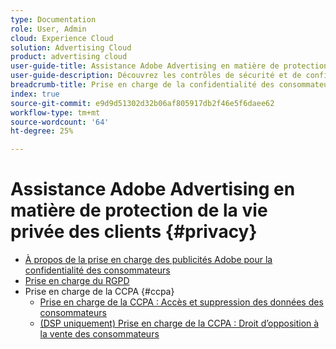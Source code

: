 ```yaml
---
type: Documentation
role: User, Admin
cloud: Experience Cloud
solution: Advertising Cloud
product: advertising cloud
user-guide-title: Assistance Adobe Advertising en matière de protection de la vie privée des clients
user-guide-description: Découvrez les contrôles de sécurité et de confidentialité proposés par Adobe Advertising pour aider les clients annonceurs à se conformer aux lois sur la confidentialité des consommateurs.
breadcrumb-title: Prise en charge de la confidentialité des consommateurs
index: true
source-git-commit: e9d9d51302d32b06af805917db2f46e5f6daee62
workflow-type: tm+mt
source-wordcount: '64'
ht-degree: 25%

---
```



# Assistance Adobe Advertising en matière de protection de la vie privée des clients {#privacy}

+ [À propos de la prise en charge des publicités Adobe pour la confidentialité des consommateurs](/help/privacy/home.md)
+ [Prise en charge du RGPD](/help/privacy/gdpr.md)
+ Prise en charge de la CCPA {#ccpa}
   + [Prise en charge de la CCPA : Accès et suppression des données des consommateurs](/help/privacy/ccpa/ccpa-access-delete.md)
   + [(DSP uniquement) Prise en charge de la CCPA : Droit d’opposition à la vente des consommateurs](/help/privacy/ccpa/ccpa-opt-out-of-sale.md)
